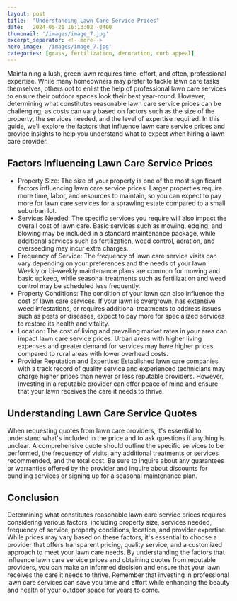 ```yaml
---
layout: post
title:  "Understanding Lawn Care Service Prices"
date:   2024-05-21 16:13:02 -0400
thumbnail: '/images/image_7.jpg'
excerpt_separator: <!--more-->
hero_image: '/images/image_7.jpg'
categories: [grass, fertilization, decoration, curb appeal]
---
```

Maintaining a lush, green lawn requires time, effort, and often, professional expertise.<!--more--> While many homeowners may prefer to tackle lawn care tasks themselves, others opt to enlist the help of professional lawn care services to ensure their outdoor spaces look their best year-round. However, determining what constitutes reasonable lawn care service prices can be challenging, as costs can vary based on factors such as the size of the property, the services needed, and the level of expertise required. In this guide, we'll explore the factors that influence lawn care service prices and provide insights to help you understand what to expect when hiring a lawn care provider.

## Factors Influencing Lawn Care Service Prices
* Property Size: The size of your property is one of the most significant factors influencing lawn care service prices. Larger properties require more time, labor, and resources to maintain, so you can expect to pay more for lawn care services for a sprawling estate compared to a small suburban lot.
* Services Needed: The specific services you require will also impact the overall cost of lawn care. Basic services such as mowing, edging, and blowing may be included in a standard maintenance package, while additional services such as fertilization, weed control, aeration, and overseeding may incur extra charges.
* Frequency of Service: The frequency of lawn care service visits can vary depending on your preferences and the needs of your lawn. Weekly or bi-weekly maintenance plans are common for mowing and basic upkeep, while seasonal treatments such as fertilization and weed control may be scheduled less frequently.
* Property Conditions: The condition of your lawn can also influence the cost of lawn care services. If your lawn is overgrown, has extensive weed infestations, or requires additional treatments to address issues such as pests or diseases, expect to pay more for specialized services to restore its health and vitality.
* Location: The cost of living and prevailing market rates in your area can impact lawn care service prices. Urban areas with higher living expenses and greater demand for services may have higher prices compared to rural areas with lower overhead costs.
* Provider Reputation and Expertise: Established lawn care companies with a track record of quality service and experienced technicians may charge higher prices than newer or less reputable providers. However, investing in a reputable provider can offer peace of mind and ensure that your lawn receives the care it needs to thrive.

## Understanding Lawn Care Service Quotes
When requesting quotes from lawn care providers, it's essential to understand what's included in the price and to ask questions if anything is unclear. A comprehensive quote should outline the specific services to be performed, the frequency of visits, any additional treatments or services recommended, and the total cost. Be sure to inquire about any guarantees or warranties offered by the provider and inquire about discounts for bundling services or signing up for a seasonal maintenance plan.

## Conclusion
Determining what constitutes reasonable lawn care service prices requires considering various factors, including property size, services needed, frequency of service, property conditions, location, and provider expertise. While prices may vary based on these factors, it's essential to choose a provider that offers transparent pricing, quality service, and a customized approach to meet your lawn care needs. By understanding the factors that influence lawn care service prices and obtaining quotes from reputable providers, you can make an informed decision and ensure that your lawn receives the care it needs to thrive. Remember that investing in professional lawn care services can save you time and effort while enhancing the beauty and health of your outdoor space for years to come.
